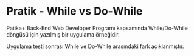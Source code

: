 # Pratik - While vs Do-While

Patika+ Back-End Web Developer Programı kapsamında While/Do-While döngüsü için yazılmış bir uygulama örneğidir. 

Uygulama testi sonrası While ve Do-While arasındaki fark açıklanmıştır.
